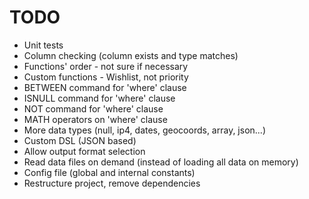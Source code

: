 # TODO
* Unit tests
* Column checking (column exists and type matches)
* Functions' order - not sure if necessary
* Custom functions - Wishlist, not priority
* BETWEEN command for 'where' clause
* ISNULL command for 'where' clause
* NOT command for 'where' clause
* MATH operators on 'where' clause
* More data types (null, ip4, dates, geocoords, array, json...)
* Custom DSL (JSON based)
* Allow output format selection
* Read data files on demand (instead of loading all data on memory)
* Config file (global and internal constants)
* Restructure project, remove dependencies
